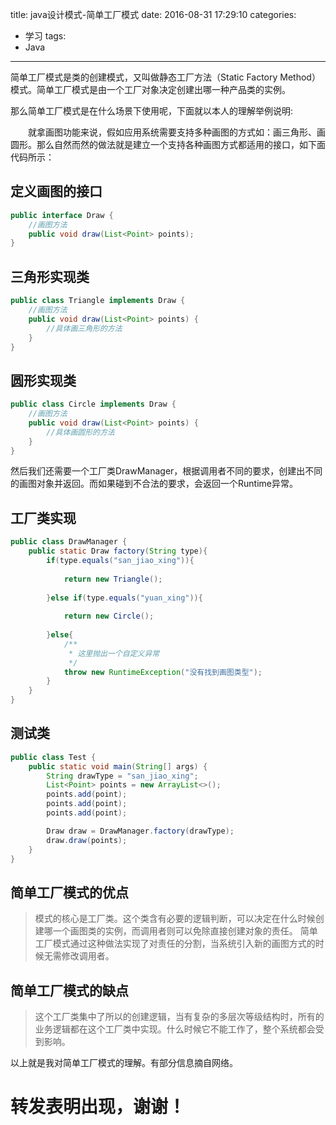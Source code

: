 title: java设计模式-简单工厂模式
date: 2016-08-31 17:29:10
categories:
- 学习
tags:
- Java
---

简单工厂模式是类的创建模式，又叫做静态工厂方法（Static Factory Method）模式。简单工厂模式是由一个工厂对象决定创建出哪一种产品类的实例。
<!--more-->
那么简单工厂模式是在什么场景下使用呢，下面就以本人的理解举例说明:

　　就拿画图功能来说，假如应用系统需要支持多种画图的方式如：画三角形、画圆形。那么自然而然的做法就是建立一个支持各种画图方式都适用的接口，如下面代码所示：

## 定义画图的接口
```java
public interface Draw {
    //画图方法
    public void draw(List<Point> points);
}
```

## 三角形实现类
```java
public class Triangle implements Draw {
    //画图方法
    public void draw(List<Point> points) {
    	//具体画三角形的方法
	}
}
```
## 圆形实现类
```java
public class Circle implements Draw {
    //画图方法
    public void draw(List<Point> points) {
    	//具体画圆形的方法
	}
}
```

然后我们还需要一个工厂类DrawManager，根据调用者不同的要求，创建出不同的画图对象并返回。而如果碰到不合法的要求，会返回一个Runtime异常。

## 工厂类实现
```java
public class DrawManager {
    public static Draw factory(String type){
        if(type.equals("san_jiao_xing")){
            
            return new Triangle();
            
        }else if(type.equals("yuan_xing")){
            
            return new Circle();
            
        }else{
            /**
             * 这里抛出一个自定义异常
             */
            throw new RuntimeException("没有找到画图类型");
        }
    }
}
```

## 测试类
```java
public class Test {
    public static void main(String[] args) {
        String drawType = "san_jiao_xing";
        List<Point> points = new ArrayList<>();
        points.add(point);
        points.add(point);
        points.add(point);

        Draw draw = DrawManager.factory(drawType);
        draw.draw(points);
    }
}
```

## 简单工厂模式的优点

> 模式的核心是工厂类。这个类含有必要的逻辑判断，可以决定在什么时候创建哪一个画图类的实例，而调用者则可以免除直接创建对象的责任。
> 简单工厂模式通过这种做法实现了对责任的分割，当系统引入新的画图方式的时候无需修改调用者。

## 简单工厂模式的缺点

> 这个工厂类集中了所以的创建逻辑，当有复杂的多层次等级结构时，所有的业务逻辑都在这个工厂类中实现。什么时候它不能工作了，整个系统都会受到影响。

以上就是我对简单工厂模式的理解。有部分信息摘自网络。

# 转发表明出现，谢谢！
